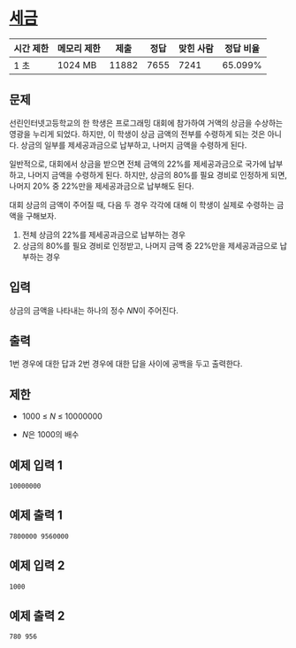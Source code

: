 # [세금](https://www.acmicpc.net/problem/20492)

| 시간 제한 | 메모리 제한 | 제출 | 정답 | 맞힌 사람 | 정답 비율 |
| --- | --- | --- | --- | --- | --- |
| 1 초 | 1024 MB | 11882 | 7655 | 7241 | 65.099% |

## 문제

선린인터넷고등학교의 한 학생은 프로그래밍 대회에 참가하여 거액의 상금을 수상하는 영광을 누리게 되었다. 하지만, 이 학생이 상금 금액의 전부를 수령하게 되는 것은 아니다. 상금의 일부를 제세공과금으로 납부하고, 나머지 금액을 수령하게 된다.

일반적으로, 대회에서 상금을 받으면 전체 금액의 22%를 제세공과금으로 국가에 납부하고, 나머지 금액을 수령하게 된다. 하지만, 상금의 80%를 필요 경비로 인정하게 되면, 나머지 20% 중 22%만을 제세공과금으로 납부해도 된다.

대회 상금의 금액이 주어질 때, 다음 두 경우 각각에 대해 이 학생이 실제로 수령하는 금액을 구해보자.

1. 전체 상금의 22%를 제세공과금으로 납부하는 경우
2. 상금의 80%를 필요 경비로 인정받고, 나머지 금액 중 22%만을 제세공과금으로 납부하는 경우

## 입력

상금의 금액을 나타내는 하나의 정수 𝑁$N$이 주어진다.

## 출력

1번 경우에 대한 답과 2번 경우에 대한 답을 사이에 공백을 두고 출력한다.

## 제한

- 1000 ≤ *N* ≤ 10000000
  
- *N*은 1000의 배수

## 예제 입력 1

```
10000000

```

## 예제 출력 1

```
7800000 9560000

```

## 예제 입력 2

```
1000

```

## 예제 출력 2

```
780 956
```
